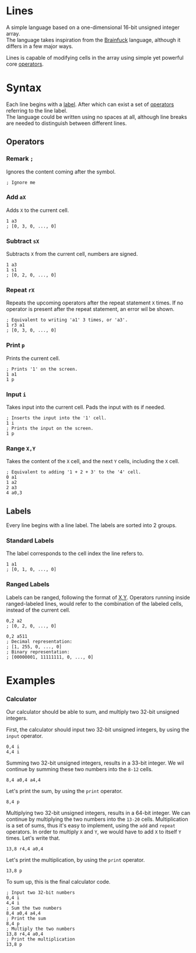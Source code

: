 # Lines
A simple language based on a one-dimensional 16-bit unsigned integer array.  
The language takes inspiration from the [Brainfuck](https://en.wikipedia.org/wiki/Brainfuck) language, although it differs in a few major ways.

Lines is capable of modifying cells in the array using simple yet powerful core [operators](#operators).

# Syntax
Each line begins with a [label](#labels). After which can exist a set of [operators](#operators) referring to the line label.  
The language could be written using no spaces at all, although line breaks are needed to distinguish between different lines.

## Operators

### Remark `;`
Ignores the content coming after the symbol.
```
; Ignore me
```

### Add `aX`
Adds `X` to the current cell.
```
1 a3
; [0, 3, 0, ..., 0]
```

### Subtract `sX`
Subtracts `X` from the current cell, numbers are signed.
```
1 a3
1 s1
; [0, 2, 0, ..., 0]
```

### Repeat `rX`
Repeats the upcoming operators after the repeat statement `X` times.
If no operator is present after the repeat statement, an error wil be shown. 
```
; Equivalent to writing 'a1' 3 times, or 'a3'.
1 r3 a1
; [0, 3, 0, ..., 0]
```

### Print `p`
Prints the current cell.
```
; Prints '1' on the screen.
1 a1
1 p
```

### Input `i`
Takes input into the current cell. Pads the input with `0`s if needed.
```
; Inserts the input into the '1' cell.
1 i
; Prints the input on the screen.
1 p
```

### Range `X,Y`
Takes the content of the `X` cell, and the next `Y` cells, including the `X` cell.
```
; Equivalent to adding '1 + 2 + 3' to the '4' cell.
0 a1
1 a2
2 a3
4 a0,3
```

## Labels
Every line begins with a line label. The labels are sorted into 2 groups.

### Standard Labels
The label corresponds to the cell index the line refers to.
```
1 a1
; [0, 1, 0, ..., 0]
```

### Ranged Labels
Labels can be ranged, following the format of [X,Y](#range-xy).
Operators running inside ranged-labeled lines, would refer to the combination of the labeled cells, instead of the current cell. 
```
0,2 a2
; [0, 2, 0, ..., 0]
```
```
0,2 a511
; Decimal representation:
; [1, 255, 0, ..., 0]
; Binary representation:
; [00000001, 11111111, 0, ..., 0]
```

# Examples

### Calculator
Our calculator should be able to sum, and multiply two 32-bit unsigned integers.

First, the calculator should input two 32-bit unsigned integers, by using the `input` operator.
```
0,4 i
4,4 i
```

Summing two 32-bit unsigned integers, results in a 33-bit integer.
We wil continue by summing these two numbers into the `8-12` cells.
```
8,4 a0,4 a4,4
```

Let's print the sum, by using the `print` operator.
```
8,4 p
```

Multiplying two 32-bit unsigned integers, results in a 64-bit integer.
We can continue by multiplying the two numbers into the `13-20` cells.
Multiplication is a set of sums, thus it's easy to implement, using the `add` and `repeat` operators.
In order to multiply `X` and `Y`, we would have to add `X` to itself `Y` times. Let's write that.
```
13,8 r4,4 a0,4
```

Let's print the multiplication, by using the `print` operator.
```
13,8 p
```

To sum up, this is the final calculator code.
```
; Input two 32-bit numbers
0,4 i
4,4 i
; Sum the two numbers
8,4 a0,4 a4,4
; Print the sum
8,4 p
; Multiply the two numbers
13,8 r4,4 a0,4
; Print the multiplication
13,8 p
```

